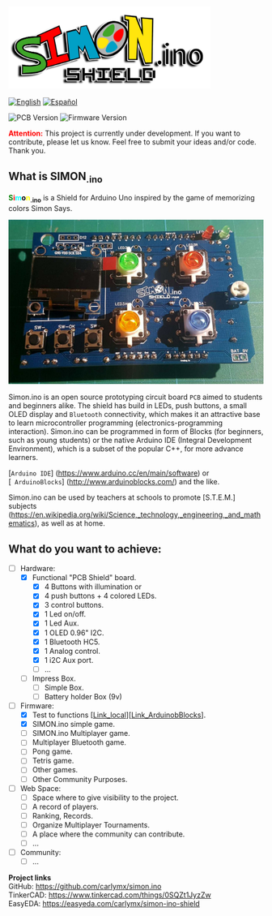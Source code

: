 <img src="imgs/logo/Web/10x/simon-logo.png" alt="logo" width="400"/>

[![](https://img.shields.io/badge/Language%3A-English-blue "English")](README.md)  [![](https://img.shields.io/badge/Language%3A-Español-red "Español")](README.es-ES.md)

![](https://img.shields.io/badge/PCB%3A-v1.0.3-green "PCB Version") ![](https://img.shields.io/badge/Firmware%3A-v0.1a-green "Firmware Version")


**<span style="color:red">Attention:</span>** This project is currently under development. If you want to contribute, please let us know. Feel free to submit your ideas and/or code.  
Thank you.


## What is SIMON<sub>.ino</sub>

**<span style="color:green">S</span><span style="color:red">i</span><span style="color:cyan">m</span><span style="color:black">o</span><span style="color:yellow">n</span><sub>.ino</sub>** is a Shield for Arduino Uno inspired by the game of memorizing colors Simon Says.

![PCB_Simon.ino](https://raw.githubusercontent.com/carlymx/SIMON.ino-Shield/master/imgs/photos/v1.0.2/20191205_113943.jpg)

Simon.ino is an open source prototyping circuit board `PCB` aimed to students and beginners alike. The shield
has build in LEDs, push buttons, a small OLED display and `Bluetooth` connectivity, which makes it an attractive
base to learn microcontroller programming (electronics-programming interaction). Simon.ino can be programmed
in form of Blocks (for beginners, such as young students) or the native Arduino IDE (Integral Development Environment), which is a subset of the popular C++, for more advance learners.

[`Arduino IDE`] (https://www.arduino.cc/en/main/software) or  
[` ArduinoBlocks`] (http://www.arduinoblocks.com/) and the like.

Simon.ino can be used by teachers at schools to promote [S.T.E.M.] subjects (https://en.wikipedia.org/wiki/Science,_technology,_engineering,_and_mathematics), as well as at home.

## What do you want to achieve:

- [ ] Hardware:
  - [x] Functional "PCB Shield" board.
    - [x] 4 Buttons with illumination or
    - [x] 4 push buttons + 4 colored LEDs.
    - [x] 3 control buttons.
    - [x] 1 Led on/off.
    - [x] 1 Led Aux.
    - [x] 1 OLED 0.96" I2C.
    - [x] 1 Bluetooth HC5.
    - [x] 1 Analog control.
    - [x] 1 i2C Aux port.
    - [ ] ...
  - [ ] Impress Box.
    - [ ] Simple Box.
    - [ ] Battery holder Box (9v)
- [ ] Firmware:
  - [x] Test to functions [[Link_local](https://github.com/carlymx/SIMON.ino-Shield/tree/master/codes/ArduinoBlocks/ArduinoBlocks-Test01)][[Link_ArduinobBlocks](http://www.arduinoblocks.com/web/project/159761)].
  - [x] SIMON.ino simple game.
  - [ ] SIMON.ino Multiplayer game.
  - [ ] Multiplayer Bluetooth game.
  - [ ] Pong game.
  - [ ] Tetris game.
  - [ ] Other games.
  - [ ] Other Community Purposes.
- [ ] Web Space:
  - [ ] Space where to give visibility to the project.
  - [ ] A record of players.
  - [ ] Ranking, Records.
  - [ ] Organize Multiplayer Tournaments.
  - [ ] A place where the community can contribute.
  - [ ] ...
- [ ] Community:
  - [ ] ...

**Project links**   
GitHub: https://github.com/carlymx/simon.ino   
TinkerCAD:  https://www.tinkercad.com/things/0SQZt1JyzZw   
EasyEDA: https://easyeda.com/carlymx/simon-ino-shield
